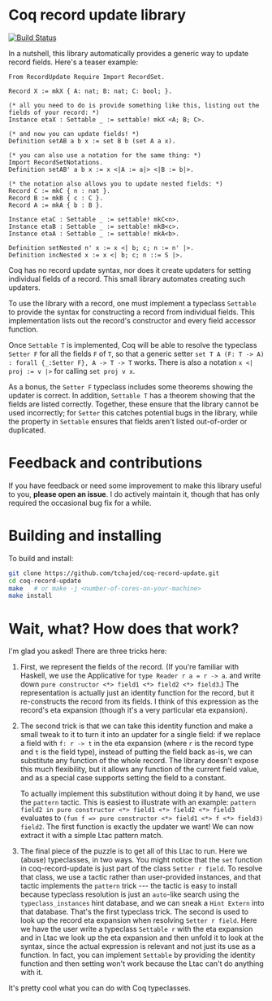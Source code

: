 # Coq record update library

[![Build Status](https://travis-ci.com/tchajed/coq-record-update.svg?branch=master)](https://travis-ci.com/tchajed/coq-record-update)

In a nutshell, this library automatically provides a generic way to update record fields. Here's a teaser example:

```coq
From RecordUpdate Require Import RecordSet.

Record X := mkX { A: nat; B: nat; C: bool; }.

(* all you need to do is provide something like this, listing out the fields of your record: *)
Instance etaX : Settable _ := settable! mkX <A; B; C>.

(* and now you can update fields! *)
Definition setAB a b x := set B b (set A a x).

(* you can also use a notation for the same thing: *)
Import RecordSetNotations.
Definition setAB' a b x := x <|A := a|> <|B := b|>.

(* the notation also allows you to update nested fields: *)
Record C := mkC { n : nat }.
Record B := mkB { c : C }.
Record A := mkA { b : B }.

Instance etaC : Settable _ := settable! mkC<n>.
Instance etaB : Settable _ := settable! mkB<c>.
Instance etaA : Settable _ := settable! mkA<b>.

Definition setNested n' x := x <| b; c; n := n' |>.
Definition incNested x := x <| b; c; n ::= S |>.
```

Coq has no record update syntax, nor does it create updaters for setting individual fields of a record. This small library automates creating such updaters.

To use the library with a record, one must implement a typeclass `Settable` to provide the syntax for constructing a record from individual fields. This implementation lists out the record's constructor and every field accessor function.

Once `Settable T` is implemented, Coq will be able to resolve the typeclass `Setter F` for all the fields `F` of `T`, so that a generic setter `set T A (F: T -> A) : forall {_:Setter F}, A -> T -> T` works. There is also a notation `x <| proj := v |>` for calling `set proj v x`.

As a bonus, the `Setter F` typeclass includes some theorems showing the updater is correct. In addition, `Settable T` has a theorem showing that the fields are listed correctly. Together, these ensure that the library cannot be used incorrectly; for `Setter` this catches potential bugs in the library, while the property in `Settable` ensures that fields aren't listed out-of-order or duplicated.

# Feedback and contributions

If you have feedback or need some improvement to make this library useful to you, **please open an issue**. I do actively maintain it, though that has only required the occasional bug fix for a while.

# Building and installing

To build and install:

``` sh
git clone https://github.com/tchajed/coq-record-update.git
cd coq-record-update
make   # or make -j <number-of-cores-on-your-machine>
make install
```

# Wait, what? How does that work?

I'm glad you asked! There are three tricks here:

1. First, we represent the fields of the record. (If you're familiar with Haskell, we use the Applicative for `type Reader r a = r -> a`. and write down `pure constructor <*> field1 <*> field2 <*> field3`.) The representation is actually just an identity function for the record, but it re-constructs the record from its fields. I think of this expression as the record's eta expansion (though it's a very particular eta expansion).
2. The second trick is that we can take this identity function and make a small tweak to it to turn it into an updater for a single field: if we replace a field with `f: r -> t` in the eta expansion (where `r` is the record type and `t` is the field type), instead of putting the field back as-is, we can substitute any function of the whole record. The library doesn't expose this much flexibility, but it allows any function of the current field value, and as a special case supports setting the field to a constant.

    To actually implement this substitution without doing it by hand, we use the `pattern` tactic. This is easiest to illustrate with an example: `pattern field2 in pure constructor <*> field1 <*> field2 <*> field3` evaluates to `(fun f => pure constructor <*> field1 <*> f <*> field3) field2`. The first function is exactly the updater we want! We can now extract it with a simple Ltac pattern match.
3. The final piece of the puzzle is to get all of this Ltac to run. Here we (abuse) typeclasses, in two ways. You might notice that the `set` function in coq-record-update is just part of the class `Setter r field`. To resolve that class, we use a tactic rather than user-provided instances, and that tactic implements the `pattern` trick --- the tactic is easy to install because typeclass resolution is just an `auto`-like search using the `typeclass_instances` hint database, and we can sneak a `Hint Extern` into that database. That's the first typeclass trick. The second is used to look up the record eta expansion when resolving `Setter r field`. Here we have the user write a typeclass `Settable r` with the eta expansion and in Ltac we look up the eta expansion and then unfold it to look at the syntax, since the actual expression is relevant and not just its use as a function. In fact, you can implement `Settable` by providing the identity function and then setting won't work because the Ltac can't do anything with it.

It's pretty cool what you can do with Coq typeclasses.

